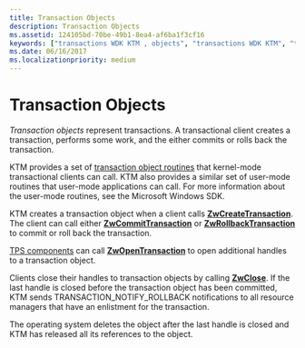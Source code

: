 ```yaml
---
title: Transaction Objects
description: Transaction Objects
ms.assetid: 124105bd-70be-49b1-8ea4-af6ba1f3cf16
keywords: ["transactions WDK KTM , objects", "transactions WDK KTM", "transactional clients WDK KTM , creating transactions", "Kernel Transaction Manager WDK , transactions", "KTM WDK , transactions", "transaction objects WDK KTM"]
ms.date: 06/16/2017
ms.localizationpriority: medium
---
```


# Transaction Objects


*Transaction objects* represent transactions. A transactional client creates a transaction, performs some work, and the either commits or rolls back the transaction.

KTM provides a set of [transaction object routines](https://docs.microsoft.com/windows-hardware/drivers/ddi/content/index) that kernel-mode transactional clients can call. KTM also provides a similar set of user-mode routines that user-mode applications can call. For more information about the user-mode routines, see the Microsoft Windows SDK.

KTM creates a transaction object when a client calls [**ZwCreateTransaction**](https://docs.microsoft.com/windows-hardware/drivers/ddi/content/wdm/nf-wdm-ntcreatetransaction). The client can call either [**ZwCommitTransaction**](https://docs.microsoft.com/windows-hardware/drivers/ddi/content/wdm/nf-wdm-ntcommittransaction) or [**ZwRollbackTransaction**](https://docs.microsoft.com/windows-hardware/drivers/ddi/content/wdm/nf-wdm-ntrollbacktransaction) to commit or roll back the transaction.

[TPS components](understanding-tps-components.md) can call [**ZwOpenTransaction**](https://docs.microsoft.com/windows-hardware/drivers/ddi/content/wdm/nf-wdm-ntopentransaction) to open additional handles to a transaction object.

Clients close their handles to transaction objects by calling [**ZwClose**](https://docs.microsoft.com/windows-hardware/drivers/ddi/content/ntifs/nf-ntifs-ntclose). If the last handle is closed before the transaction object has been committed, KTM sends TRANSACTION\_NOTIFY\_ROLLBACK notifications to all resource managers that have an enlistment for the transaction.

The operating system deletes the object after the last handle is closed and KTM has released all its references to the object.

 

 




